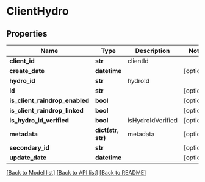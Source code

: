 # ClientHydro

## Properties
Name | Type | Description | Notes
------------ | ------------- | ------------- | -------------
**client_id** | **str** | clientId | 
**create_date** | **datetime** |  | [optional] 
**hydro_id** | **str** | hydroId | 
**id** | **str** |  | [optional] 
**is_client_raindrop_enabled** | **bool** |  | [optional] 
**is_client_raindrop_linked** | **bool** |  | [optional] 
**is_hydro_id_verified** | **bool** | isHydroIdVerified | [optional] 
**metadata** | **dict(str, str)** | metadata | [optional] 
**secondary_id** | **str** |  | [optional] 
**update_date** | **datetime** |  | [optional] 

[[Back to Model list]](../README.md#documentation-for-models) [[Back to API list]](../README.md#documentation-for-api-endpoints) [[Back to README]](../README.md)


